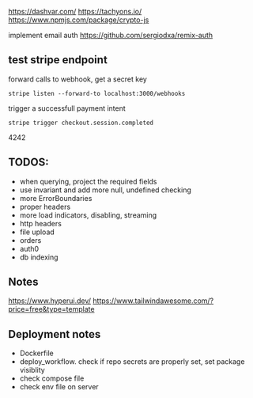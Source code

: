 https://dashvar.com/
https://tachyons.io/
https://www.npmjs.com/package/crypto-js

implement email auth 
https://github.com/sergiodxa/remix-auth

## test stripe endpoint

forward calls to webhook, get a secret key
```
stripe listen --forward-to localhost:3000/webhooks
```

trigger a successfull payment intent
```
stripe trigger checkout.session.completed
```

4242


## TODOS:
- when querying, project the required fields
- use invariant and add more null, undefined checking
- more ErrorBoundaries
- proper headers
- more load indicators, disabling, streaming
- http headers
- file upload
- orders
- auth0 
- db indexing


## Notes
https://www.hyperui.dev/
https://www.tailwindawesome.com/?price=free&type=template

## Deployment notes
- Dockerfile 
- deploy_workflow. check if repo secrets are properly set, set package visiblity
- check compose file
- check env file on server
